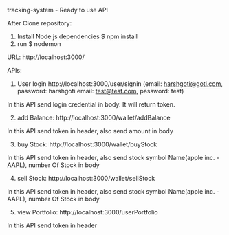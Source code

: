 tracking-system - Ready to use API

After Clone repository:
1. Install Node.js dependencies $ npm install
2. run $ nodemon

URL:  http://localhost:3000/

APIs:
1. User login 
http://localhost:3000/user/signin
(email: harshgoti@goti.com, password: harshgoti
email: test@test.com, password: test)

In this API send login credential in body.
It will return token.

2. add Balance:
http://localhost:3000/wallet/addBalance

In this API send token in header, also send amount in body

3. buy Stock:
http://localhost:3000/wallet/buyStock

In this API send token in header, also send stock symbol Name(apple inc. - AAPL), number Of Stock in body

4. sell Stock:
http://localhost:3000/wallet/sellStock

In this API send token in header, also send stock symbol Name(apple inc. - AAPL), number Of Stock in body

5. view Portfolio:
http://localhost:3000/userPortfolio

In this API send token in header

